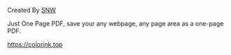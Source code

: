 
Created By [SNW](https://chromewebstore.google.com/detail/fgbhbfdgdlojklkbhdoilkdlomoilbpl)

Just One Page PDF, save your any webpage, any page area as a one-page PDF.

https://colorink.top
